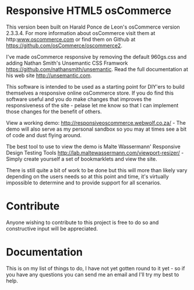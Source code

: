 Responsive HTML5 osCommerce
===========================

This version been built on Harald Ponce de Leon's osCommerce version 2.3.3.4. For more information about osCommerce visit them at http:www.oscommerce.com or find them on Github at https://github.com/osCommerce/oscommerce2.

I've made osCommerce responsive by removing the default 960gs.css and adding Nathan Smith's Unsemantic CSS Framwork https://github.com/nathansmith/unsemantic. Read the full documentation at his web site http://unsemantic.com. 

This software is intended to be used as a starting point for DIY'ers to build themselves a responsive online osCommerce store. If you do find this software useful and you do make changes that improves the responsiveness of the site - pelase let me know so that I can implement those changes for the benefit of others.

View a working demo: http://responsiveoscommerce.webwolf.co.za/ -  The demo will also serve as my personal sandbox so you may at times see a bit of code and dust flying around.

Tbe best tool to use to view the demo is Malte Wassermann' Responsive Design Testing Tools http://lab.maltewassermann.com/viewport-resizer/ - Simply create yourself a set of bookmarklets and view the site.

There is still quite a bit of work to be done but this will more than likely vary depending on the users needs so at this point and time, it's virtually impossible to determine and to provide support for all scenarios.

Contribute
==========

Anyone wishing to contribute to this project is free to do so and constructive input will be appreciated.

Documentation
=============

This is on my list of things to do, I have not yet gotten round to it yet - so if you have any questions you can send me an email and I'll try my best to help.





 
